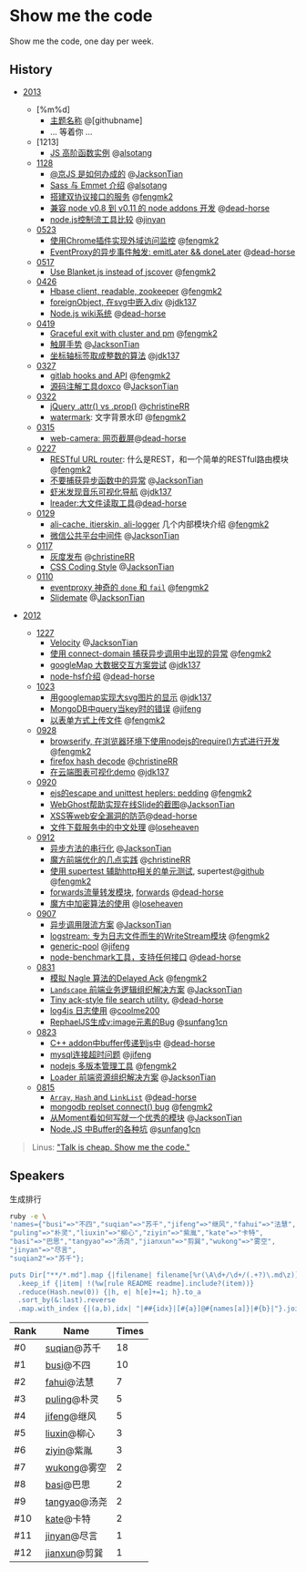 Show me the code
================

Show me the code, one day per week.

## History

* [2013](https://github.com/TBEDP/show-me-the-code/tree/master/2013)
    - [%m%d]
        - [主题名称](https://github.com/TBEDP/show-me-the-code/blob/master/2013/1128/huaming.md) @[githubname]
        - ... 等着你 ...
    - [1213]
        - [JS 高阶函数实例](https://github.com/TBEDP/show-me-the-code/blob/master/2013/1213/wukong.md) @[alsotang]
    - [1128](https://github.com/TBEDP/show-me-the-code/tree/master/2013/1128)
        - [@京JS 是如何办成的](https://github.com/TBEDP/show-me-the-code/blob/master/2013/1128/puling.md) @[JacksonTian]
        - [Sass 与 Emmet 介绍](https://github.com/TBEDP/show-me-the-code/blob/master/2013/1128/wukong.md) @[alsotang]
        - [搭建双协议接口的服务](https://github.com/TBEDP/show-me-the-code/tree/master/2013/1128/suqian.md) @[fengmk2]
        - [兼容 node v0.8 到 v0.11 的 node addons 开发](https://github.com/TBEDP/show-me-the-code/tree/master/2013/1128/busi.md) @[dead-horse]
        - [node.js控制流工具比较](https://github.com/TBEDP/show-me-the-code/tree/master/2013/1128/jinyan.md) @[jinyan]
    - [0523](https://github.com/TBEDP/show-me-the-code/tree/master/2013/0523)
        - [使用Chrome插件实现外域访问监控](https://github.com/TBEDP/show-me-the-code/blob/master/2013/0523/suqian.md) @[fengmk2]
        - [EventProxy的异步事件触发: emitLater && doneLater](https://github.com/TBEDP/show-me-the-code/blob/master/2013/0523/busi.md) @[dead-horse]
    - [0517](https://github.com/TBEDP/show-me-the-code/tree/master/2013/0517)
        - [Use Blanket.js instead of jscover](https://github.com/TBEDP/show-me-the-code/blob/master/2013/0517/suqian.md) @[fengmk2]
    - [0426](https://github.com/TBEDP/show-me-the-code/tree/master/2013/0426)
        - [Hbase client, readable, zookeeper](https://github.com/TBEDP/show-me-the-code/blob/master/2013/0426/suqian.md) @[fengmk2]
        - [foreignObject, 在svg中嵌入div](https://github.com/TBEDP/show-me-the-code/blob/master/2013/0426/fahui.md) @[jdk137]
        - [Node.js wiki系统](https://github.com/TBEDP/show-me-the-code/blob/master/2013/0426/busi.md) @[dead-horse]
    - [0419](https://github.com/TBEDP/show-me-the-code/tree/master/2013/0419)
        - [Graceful exit with cluster and pm](https://github.com/TBEDP/show-me-the-code/blob/master/2013/0419/suqian.md) @[fengmk2]
        - [触屏手势](https://github.com/TBEDP/show-me-the-code/blob/master/2013/0419/puling.md) @[JacksonTian]
        - [坐标轴标签取成整数的算法](https://github.com/TBEDP/show-me-the-code/blob/master/2013/0419/jdk137.md) @[jdk137]
    - [0327](https://github.com/TBEDP/show-me-the-code/tree/master/2013/0327)
        - [gitlab hooks and API](https://github.com/TBEDP/show-me-the-code/blob/master/2013/0327/suqian.md) @[fengmk2]
        - [源码注解工具doxco](https://github.com/TBEDP/show-me-the-code/blob/master/2013/0327/puling.md) @[JacksonTian]
    - [0322](https://github.com/TBEDP/show-me-the-code/tree/master/2013/0322)
        - [jQuery .attr() vs .prop()](https://github.com/TBEDP/show-me-the-code/blob/master/2013/0322/liuxin.md) @[christineRR]
        - [watermark](https://github.com/TBEDP/show-me-the-code/blob/master/2013/0322/suqian.md): 文字背景水印 @[fengmk2]
    - [0315](https://github.com/TBEDP/show-me-the-code/tree/master/2013/0315)
        - [web-camera: 网页截屏](https://github.com/TBEDP/show-me-the-code/tree/master/2013/0315/busi.md)@[dead-horse]
    - [0227](https://github.com/TBEDP/show-me-the-code/tree/master/2013/0227)
        - [RESTful URL router](https://github.com/TBEDP/show-me-the-code/blob/master/2013/0227/suqian.md): 什么是REST，和一个简单的RESTful路由模块 @[fengmk2]
        - [不要捕获异步函数中的异常](https://github.com/TBEDP/show-me-the-code/blob/master/2013/0227/puling.md) @[JacksonTian]
        - [虾米发现音乐可视化导航](https://github.com/TBEDP/show-me-the-code/blob/master/2013/0227/fahui.md) @[jdk137]
        - [lreader:大文件读取工具](https://github.com/TBEDP/show-me-the-code/blob/master/2013/0227/busi.md)@[dead-horse]
    - [0129](https://github.com/TBEDP/show-me-the-code/tree/master/2013/0129)
        - [ali-cache, itierskin, ali-logger](https://github.com/TBEDP/show-me-the-code/blob/master/2013/0129/suqian.md) 几个内部模块介绍 @[fengmk2]
        - [微信公共平台中间件](https://github.com/TBEDP/show-me-the-code/blob/master/2013/0129/puling.md) @[JacksonTian]
    - [0117](https://github.com/TBEDP/show-me-the-code/tree/master/2013/0117)
        - [灰度发布](http://ww1.sinaimg.cn/large/6cfc7910jw1e0weo7tc77j.jpg) @[christineRR]
        - [CSS Coding Style](http://google-styleguide.googlecode.com/svn/trunk/htmlcssguide.xml) @[JacksonTian]
    - [0110](https://github.com/TBEDP/show-me-the-code/tree/master/2013/0110)
        - [eventproxy 神奇的 `done` 和 `fail`](https://github.com/TBEDP/show-me-the-code/blob/master/2013/0110/suqian.md) @[fengmk2]
        - [Slidemate](https://github.com/JacksonTian/slidemate) @[JacksonTian]

* [2012](https://github.com/TBEDP/show-me-the-code/tree/master/2012)
    - [1227](https://github.com/TBEDP/show-me-the-code/tree/master/2012/1227)
        - [Velocity](https://github.com/TBEDP/show-me-the-code/blob/master/2012/1227/puling.md) @[JacksonTian]
        - [使用 connect-domain 捕获异步调用中出现的异常](https://github.com/TBEDP/show-me-the-code/blob/master/2012/1227/suqian.md) @[fengmk2]
        - [googleMap 大数据交互方案尝试](https://github.com/TBEDP/show-me-the-code/blob/master/2012/1227/fahui.md) @[jdk137]
        - [node-hsf介绍](https://github.com/TBEDP/show-me-the-code/blob/master/2012/1227/busi.md) @[dead-horse]
    - [1023](https://github.com/TBEDP/show-me-the-code/tree/master/2012/1023)
        - [用googlemap实现大svg图片的显示](https://github.com/TBEDP/show-me-the-code/blob/master/2012/1023/fahui.md) @[jdk137]
        - [MongoDB中query当key时的错误](https://github.com/TBEDP/show-me-the-code/blob/master/2012/1023/jifeng.md) @[jifeng]
        - [以表单方式上传文件](https://github.com/TBEDP/show-me-the-code/blob/master/2012/1023/suqian.md) @[fengmk2]
    - [0928](https://github.com/TBEDP/show-me-the-code/tree/master/2012/0928)
        - [browserify, 在浏览器环境下使用nodejs的require()方式进行开发](https://github.com/TBEDP/show-me-the-code/blob/master/2012/0928/suqian2.md) @[fengmk2]
        - [firefox hash decode](https://github.com/TBEDP/show-me-the-code/blob/master/2012/0928/liuxin.md) @[christineRR]
        - [在云端图表可视化demo](https://github.com/TBEDP/show-me-the-code/blob/master/2012/0928/fahui.md) @[jdk137]
    - [0920](https://github.com/TBEDP/show-me-the-code/tree/master/2012/0920)
        - [ejs的escape and unittest heplers: pedding](https://github.com/TBEDP/show-me-the-code/blob/master/2012/0920/suqian.md) @[fengmk2]
        - [WebGhost帮助实现在线Slide的截图](https://github.com/TBEDP/ghost/tree/master/example)@[JacksonTian]
        - [XSS等web安全漏洞的防范](http://deadhorse.me/nodejs/2012/09/20/xss_in_cnode.html)@[dead-horse]
        - [文件下载服务中的中文处理](https://github.com/TBEDP/show-me-the-code/blob/master/2012/0920/ziyin.md) @[loseheaven]
    - [0912](https://github.com/TBEDP/show-me-the-code/tree/master/2012/0912)
        - [异步方法的串行化](https://github.com/TBEDP/ghost) @[JacksonTian]
        - [魔方前端优化的几点实践](https://github.com/TBEDP/show-me-the-code/blob/master/2012/0912/liuxin.md) @[christineRR]
        - [使用 supertest 辅助http相关的单元测试](https://github.com/TBEDP/show-me-the-code/blob/master/2012/0912/suqian.md), supertest@[github](https://github.com/visionmedia/supertest) @[fengmk2]
        - [forwards流量转发模块](https://github.com/TBEDP/show-me-the-code/blob/master/2012/0912/busi.md), [forwards](https://github.com/dead-horse/forwards) @[dead-horse]
        - [魔方中加密算法的使用](https://github.com/TBEDP/show-me-the-code/blob/master/2012/0912/ziyin.md) @[loseheaven]
    - [0907](https://github.com/TBEDP/show-me-the-code/tree/master/2012/0907)
        - [异步调用限流方案](https://github.com/JacksonTian/bagpipe) @[JacksonTian]
        - [logstream: 专为日志文件而生的WriteStream模块](https://github.com/fengmk2/logstream) @[fengmk2]
        - [generic-pool](https://github.com/TBEDP/show-me-the-code/blob/master/2012/0907/jifeng.md) @[jifeng]
        - [node-benchmark工具，支持任何接口](https://github.com/dead-horse/node-benchmark) @[dead-horse]
    - [0831](https://github.com/TBEDP/show-me-the-code/tree/master/2012/0831)
        - [模拟 Nagle 算法的Delayed Ack](https://github.com/TBEDP/show-me-the-code/tree/master/2012/0831/suqian.md) @[fengmk2]
        - [`Landscape` 前端业务逻辑组织解决方案](https://github.com/JacksonTian/landscape) @[JacksonTian]
        - [Tiny ack-style file search utility.](https://github.com/TBEDP/show-me-the-code/tree/master/2012/0831/busi.md) @[dead-horse]
        - [log4js 日志使用](https://github.com/TBEDP/show-me-the-code/tree/master/2012/0831/tangyao.md) @[coolme200]
        - [RephaelJS生成v:image元素的Bug](https://github.com/TBEDP/show-me-the-code/tree/master/2012/0831/kate.md) @[sunfang1cn]
    - [0823](https://github.com/TBEDP/show-me-the-code/tree/master/2012/0823)
        - [C++ addon中buffer传递到js中](https://github.com/TBEDP/show-me-the-code/tree/master/2012/0823/busi.md) @[dead-horse]
        - [mysql连接超时问题](https://github.com/TBEDP/show-me-the-code/tree/master/2012/0823/jifeng.md) @[jifeng]
        - [nodejs 多版本管理工具](https://github.com/TBEDP/show-me-the-code/tree/master/2012/0823/suqian.md) @[fengmk2]
        - [Loader 前端资源组织解决方案](https://github.com/TBEDP/loader) @[JacksonTian]
    - [0815](https://github.com/TBEDP/show-me-the-code/tree/master/2012/0815)
        - [`Array`, `Hash` and `LinkList`](https://github.com/TBEDP/show-me-the-code/tree/master/2012/0815/busi.md) @[dead-horse]
        - [mongodb replset connect() bug](https://github.com/TBEDP/show-me-the-code/tree/master/2012/0815/suqian.md) @[fengmk2]
        - [从Moment看如何写就一个优秀的模块](http://www.infoq.com/cn/articles/how-to-create-great-js-module) @[JacksonTian]
        - [Node.JS 中Buffer的各种坑](https://github.com/TBEDP/show-me-the-code/tree/master/2012/0815/kate.md) @[sunfang1cn]

> Linus: ["Talk is cheap. Show me the code."](https://lkml.org/lkml/2000/8/25/132)

## Speakers

生成排行

```bash
ruby -e \
'names={"busi"=>"不四","suqian"=>"苏千","jifeng"=>"继风","fahui"=>"法慧",
"puling"=>"朴灵","liuxin"=>"柳心","ziyin"=>"紫胤","kate"=>"卡特",
"basi"=>"巴思","tangyao"=>"汤尧","jianxun"=>"剪巽","wukong"=>"雾空",
"jinyan"=>"尽言",
"suqian2"=>"苏千"};

puts Dir["**/*.md"].map {|filename| filename[%r(\A\d+/\d+/(.+?)\.md\z)];$1}.compact
  .keep_if {|item| !(%w[rule README readme].include?(item))}
  .reduce(Hash.new(0)) {|h, e| h[e]+=1; h}.to_a
  .sort_by(&:last).reverse
  .map.with_index {|(a,b),idx| "|##{idx}|[#{a}]@#{names[a]}|#{b}|"}.join("\n")'
```

|Rank|Name|Times|
|----|----|----|
|#0|[suqian]@苏千|18|
|#1|[busi]@不四|10|
|#2|[fahui]@法慧|7|
|#3|[puling]@朴灵|5|
|#4|[jifeng]@继风|5|
|#5|[liuxin]@柳心|3|
|#6|[ziyin]@紫胤|3|
|#7|[wukong]@雾空|2|
|#8|[basi]@巴思|2|
|#9|[tangyao]@汤尧|2|
|#10|[kate]@卡特|2|
|#11|[jinyan]@尽言|1|
|#12|[jianxun]@剪巽|1|


  [puling]: https://github.com/JacksonTian
  [suqian]: https://github.com/fengmk2
  [busi]: https://github.com/dead-horse
  [jifeng]: https://github.com/jifeng
  [tangyao]: https://github.com/coolme200
  [liuxin]: https://github.com/christineRR
  [ziyin]: https://github.com/loseheaven
  [kate]: https://github.com/sunfang1cn
  [fahui]: https://github.com/jdk137
  [wukong]: https://github.com/alsotang
  [alsotang]: https://github.com/alsotang
  [basi]: https://github.com/rockdai
  [jianxun]: https://github.com/fishbar
  [JacksonTian]: https://github.com/JacksonTian
  [fengmk2]: https://github.com/fengmk2
  [dead-horse]: https://github.com/dead-horse
  [jifeng]: https://github.com/jifeng
  [coolme200]: https://github.com/coolme200
  [christineRR]: https://github.com/christineRR
  [loseheaven]: https://github.com/loseheaven
  [ziyin]: https://github.com/loseheaven
  [sunfang1cn]: https://github.com/sunfang1cn
  [jdk137]: https://github.com/jdk137
  [jinyan]: https://github.com/ayanamist
